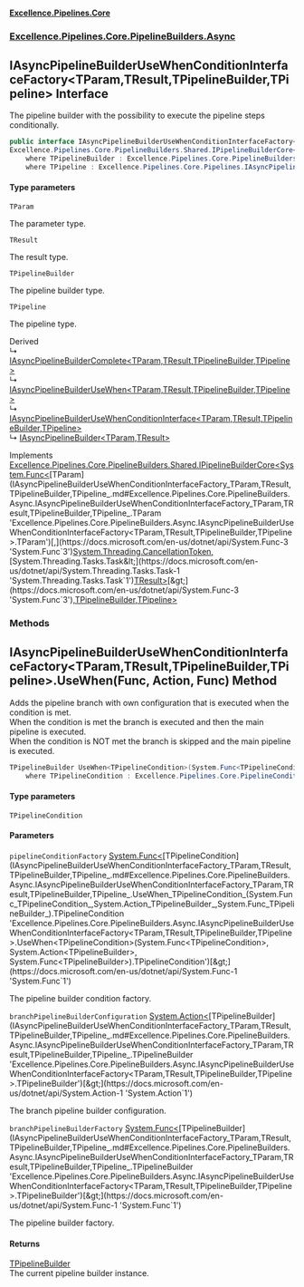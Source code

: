 #### [Excellence.Pipelines.Core](Excellence.Pipelines.md 'Excellence.Pipelines')
### [Excellence.Pipelines.Core.PipelineBuilders.Async](Excellence.Pipelines.md#Excellence.Pipelines.Core.PipelineBuilders.Async 'Excellence.Pipelines.Core.PipelineBuilders.Async')

## IAsyncPipelineBuilderUseWhenConditionInterfaceFactory<TParam,TResult,TPipelineBuilder,TPipeline> Interface

The pipeline builder with the possibility to execute the pipeline steps conditionally.

```csharp
public interface IAsyncPipelineBuilderUseWhenConditionInterfaceFactory<TParam,TResult,TPipelineBuilder,out TPipeline> :
Excellence.Pipelines.Core.PipelineBuilders.Shared.IPipelineBuilderCore<System.Func<TParam, System.Threading.CancellationToken, System.Threading.Tasks.Task<TResult>>, TPipelineBuilder, TPipeline>
    where TPipelineBuilder : Excellence.Pipelines.Core.PipelineBuilders.Async.IAsyncPipelineBuilderUseWhenConditionInterfaceFactory<TParam, TResult, TPipelineBuilder, TPipeline>
    where TPipeline : Excellence.Pipelines.Core.Pipelines.IAsyncPipeline<TParam, TResult>
```
#### Type parameters

<a name='Excellence.Pipelines.Core.PipelineBuilders.Async.IAsyncPipelineBuilderUseWhenConditionInterfaceFactory_TParam,TResult,TPipelineBuilder,TPipeline_.TParam'></a>

`TParam`

The parameter type.

<a name='Excellence.Pipelines.Core.PipelineBuilders.Async.IAsyncPipelineBuilderUseWhenConditionInterfaceFactory_TParam,TResult,TPipelineBuilder,TPipeline_.TResult'></a>

`TResult`

The result type.

<a name='Excellence.Pipelines.Core.PipelineBuilders.Async.IAsyncPipelineBuilderUseWhenConditionInterfaceFactory_TParam,TResult,TPipelineBuilder,TPipeline_.TPipelineBuilder'></a>

`TPipelineBuilder`

The pipeline builder type.

<a name='Excellence.Pipelines.Core.PipelineBuilders.Async.IAsyncPipelineBuilderUseWhenConditionInterfaceFactory_TParam,TResult,TPipelineBuilder,TPipeline_.TPipeline'></a>

`TPipeline`

The pipeline type.

Derived  
&#8627; [IAsyncPipelineBuilderComplete&lt;TParam,TResult,TPipelineBuilder,TPipeline&gt;](IAsyncPipelineBuilderComplete_TParam,TResult,TPipelineBuilder,TPipeline_.md 'Excellence.Pipelines.Core.PipelineBuilders.Async.IAsyncPipelineBuilderComplete<TParam,TResult,TPipelineBuilder,TPipeline>')  
&#8627; [IAsyncPipelineBuilderUseWhen&lt;TParam,TResult,TPipelineBuilder,TPipeline&gt;](IAsyncPipelineBuilderUseWhen_TParam,TResult,TPipelineBuilder,TPipeline_.md 'Excellence.Pipelines.Core.PipelineBuilders.Async.IAsyncPipelineBuilderUseWhen<TParam,TResult,TPipelineBuilder,TPipeline>')  
&#8627; [IAsyncPipelineBuilderUseWhenConditionInterface&lt;TParam,TResult,TPipelineBuilder,TPipeline&gt;](IAsyncPipelineBuilderUseWhenConditionInterface_TParam,TResult,TPipelineBuilder,TPipeline_.md 'Excellence.Pipelines.Core.PipelineBuilders.Async.IAsyncPipelineBuilderUseWhenConditionInterface<TParam,TResult,TPipelineBuilder,TPipeline>')  
&#8627; [IAsyncPipelineBuilder&lt;TParam,TResult&gt;](IAsyncPipelineBuilder_TParam,TResult_.md 'Excellence.Pipelines.Core.PipelineBuilders.IAsyncPipelineBuilder<TParam,TResult>')

Implements [Excellence.Pipelines.Core.PipelineBuilders.Shared.IPipelineBuilderCore&lt;](IPipelineBuilderCore_TPipelineDelegate,TPipelineBuilder,TPipeline_.md 'Excellence.Pipelines.Core.PipelineBuilders.Shared.IPipelineBuilderCore<TPipelineDelegate,TPipelineBuilder,TPipeline>')[System.Func&lt;](https://docs.microsoft.com/en-us/dotnet/api/System.Func-3 'System.Func`3')[TParam](IAsyncPipelineBuilderUseWhenConditionInterfaceFactory_TParam,TResult,TPipelineBuilder,TPipeline_.md#Excellence.Pipelines.Core.PipelineBuilders.Async.IAsyncPipelineBuilderUseWhenConditionInterfaceFactory_TParam,TResult,TPipelineBuilder,TPipeline_.TParam 'Excellence.Pipelines.Core.PipelineBuilders.Async.IAsyncPipelineBuilderUseWhenConditionInterfaceFactory<TParam,TResult,TPipelineBuilder,TPipeline>.TParam')[,](https://docs.microsoft.com/en-us/dotnet/api/System.Func-3 'System.Func`3')[System.Threading.CancellationToken](https://docs.microsoft.com/en-us/dotnet/api/System.Threading.CancellationToken 'System.Threading.CancellationToken')[,](https://docs.microsoft.com/en-us/dotnet/api/System.Func-3 'System.Func`3')[System.Threading.Tasks.Task&lt;](https://docs.microsoft.com/en-us/dotnet/api/System.Threading.Tasks.Task-1 'System.Threading.Tasks.Task`1')[TResult](IAsyncPipelineBuilderUseWhenConditionInterfaceFactory_TParam,TResult,TPipelineBuilder,TPipeline_.md#Excellence.Pipelines.Core.PipelineBuilders.Async.IAsyncPipelineBuilderUseWhenConditionInterfaceFactory_TParam,TResult,TPipelineBuilder,TPipeline_.TResult 'Excellence.Pipelines.Core.PipelineBuilders.Async.IAsyncPipelineBuilderUseWhenConditionInterfaceFactory<TParam,TResult,TPipelineBuilder,TPipeline>.TResult')[&gt;](https://docs.microsoft.com/en-us/dotnet/api/System.Threading.Tasks.Task-1 'System.Threading.Tasks.Task`1')[&gt;](https://docs.microsoft.com/en-us/dotnet/api/System.Func-3 'System.Func`3')[,](IPipelineBuilderCore_TPipelineDelegate,TPipelineBuilder,TPipeline_.md 'Excellence.Pipelines.Core.PipelineBuilders.Shared.IPipelineBuilderCore<TPipelineDelegate,TPipelineBuilder,TPipeline>')[TPipelineBuilder](IAsyncPipelineBuilderUseWhenConditionInterfaceFactory_TParam,TResult,TPipelineBuilder,TPipeline_.md#Excellence.Pipelines.Core.PipelineBuilders.Async.IAsyncPipelineBuilderUseWhenConditionInterfaceFactory_TParam,TResult,TPipelineBuilder,TPipeline_.TPipelineBuilder 'Excellence.Pipelines.Core.PipelineBuilders.Async.IAsyncPipelineBuilderUseWhenConditionInterfaceFactory<TParam,TResult,TPipelineBuilder,TPipeline>.TPipelineBuilder')[,](IPipelineBuilderCore_TPipelineDelegate,TPipelineBuilder,TPipeline_.md 'Excellence.Pipelines.Core.PipelineBuilders.Shared.IPipelineBuilderCore<TPipelineDelegate,TPipelineBuilder,TPipeline>')[TPipeline](IAsyncPipelineBuilderUseWhenConditionInterfaceFactory_TParam,TResult,TPipelineBuilder,TPipeline_.md#Excellence.Pipelines.Core.PipelineBuilders.Async.IAsyncPipelineBuilderUseWhenConditionInterfaceFactory_TParam,TResult,TPipelineBuilder,TPipeline_.TPipeline 'Excellence.Pipelines.Core.PipelineBuilders.Async.IAsyncPipelineBuilderUseWhenConditionInterfaceFactory<TParam,TResult,TPipelineBuilder,TPipeline>.TPipeline')[&gt;](IPipelineBuilderCore_TPipelineDelegate,TPipelineBuilder,TPipeline_.md 'Excellence.Pipelines.Core.PipelineBuilders.Shared.IPipelineBuilderCore<TPipelineDelegate,TPipelineBuilder,TPipeline>')
### Methods

<a name='Excellence.Pipelines.Core.PipelineBuilders.Async.IAsyncPipelineBuilderUseWhenConditionInterfaceFactory_TParam,TResult,TPipelineBuilder,TPipeline_.UseWhen_TPipelineCondition_(System.Func_TPipelineCondition_,System.Action_TPipelineBuilder_,System.Func_TPipelineBuilder_)'></a>

## IAsyncPipelineBuilderUseWhenConditionInterfaceFactory<TParam,TResult,TPipelineBuilder,TPipeline>.UseWhen<TPipelineCondition>(Func<TPipelineCondition>, Action<TPipelineBuilder>, Func<TPipelineBuilder>) Method

Adds the pipeline branch with own configuration that is executed when the condition is met.  
When the condition is met the branch is executed and then the main pipeline is executed.  
When the condition is NOT met the branch is skipped and the main pipeline is executed.

```csharp
TPipelineBuilder UseWhen<TPipelineCondition>(System.Func<TPipelineCondition> pipelineConditionFactory, System.Action<TPipelineBuilder> branchPipelineBuilderConfiguration, System.Func<TPipelineBuilder> branchPipelineBuilderFactory)
    where TPipelineCondition : Excellence.Pipelines.Core.PipelineConditions.IAsyncPipelineCondition<TParam>;
```
#### Type parameters

<a name='Excellence.Pipelines.Core.PipelineBuilders.Async.IAsyncPipelineBuilderUseWhenConditionInterfaceFactory_TParam,TResult,TPipelineBuilder,TPipeline_.UseWhen_TPipelineCondition_(System.Func_TPipelineCondition_,System.Action_TPipelineBuilder_,System.Func_TPipelineBuilder_).TPipelineCondition'></a>

`TPipelineCondition`
#### Parameters

<a name='Excellence.Pipelines.Core.PipelineBuilders.Async.IAsyncPipelineBuilderUseWhenConditionInterfaceFactory_TParam,TResult,TPipelineBuilder,TPipeline_.UseWhen_TPipelineCondition_(System.Func_TPipelineCondition_,System.Action_TPipelineBuilder_,System.Func_TPipelineBuilder_).pipelineConditionFactory'></a>

`pipelineConditionFactory` [System.Func&lt;](https://docs.microsoft.com/en-us/dotnet/api/System.Func-1 'System.Func`1')[TPipelineCondition](IAsyncPipelineBuilderUseWhenConditionInterfaceFactory_TParam,TResult,TPipelineBuilder,TPipeline_.md#Excellence.Pipelines.Core.PipelineBuilders.Async.IAsyncPipelineBuilderUseWhenConditionInterfaceFactory_TParam,TResult,TPipelineBuilder,TPipeline_.UseWhen_TPipelineCondition_(System.Func_TPipelineCondition_,System.Action_TPipelineBuilder_,System.Func_TPipelineBuilder_).TPipelineCondition 'Excellence.Pipelines.Core.PipelineBuilders.Async.IAsyncPipelineBuilderUseWhenConditionInterfaceFactory<TParam,TResult,TPipelineBuilder,TPipeline>.UseWhen<TPipelineCondition>(System.Func<TPipelineCondition>, System.Action<TPipelineBuilder>, System.Func<TPipelineBuilder>).TPipelineCondition')[&gt;](https://docs.microsoft.com/en-us/dotnet/api/System.Func-1 'System.Func`1')

The pipeline builder condition factory.

<a name='Excellence.Pipelines.Core.PipelineBuilders.Async.IAsyncPipelineBuilderUseWhenConditionInterfaceFactory_TParam,TResult,TPipelineBuilder,TPipeline_.UseWhen_TPipelineCondition_(System.Func_TPipelineCondition_,System.Action_TPipelineBuilder_,System.Func_TPipelineBuilder_).branchPipelineBuilderConfiguration'></a>

`branchPipelineBuilderConfiguration` [System.Action&lt;](https://docs.microsoft.com/en-us/dotnet/api/System.Action-1 'System.Action`1')[TPipelineBuilder](IAsyncPipelineBuilderUseWhenConditionInterfaceFactory_TParam,TResult,TPipelineBuilder,TPipeline_.md#Excellence.Pipelines.Core.PipelineBuilders.Async.IAsyncPipelineBuilderUseWhenConditionInterfaceFactory_TParam,TResult,TPipelineBuilder,TPipeline_.TPipelineBuilder 'Excellence.Pipelines.Core.PipelineBuilders.Async.IAsyncPipelineBuilderUseWhenConditionInterfaceFactory<TParam,TResult,TPipelineBuilder,TPipeline>.TPipelineBuilder')[&gt;](https://docs.microsoft.com/en-us/dotnet/api/System.Action-1 'System.Action`1')

The branch pipeline builder configuration.

<a name='Excellence.Pipelines.Core.PipelineBuilders.Async.IAsyncPipelineBuilderUseWhenConditionInterfaceFactory_TParam,TResult,TPipelineBuilder,TPipeline_.UseWhen_TPipelineCondition_(System.Func_TPipelineCondition_,System.Action_TPipelineBuilder_,System.Func_TPipelineBuilder_).branchPipelineBuilderFactory'></a>

`branchPipelineBuilderFactory` [System.Func&lt;](https://docs.microsoft.com/en-us/dotnet/api/System.Func-1 'System.Func`1')[TPipelineBuilder](IAsyncPipelineBuilderUseWhenConditionInterfaceFactory_TParam,TResult,TPipelineBuilder,TPipeline_.md#Excellence.Pipelines.Core.PipelineBuilders.Async.IAsyncPipelineBuilderUseWhenConditionInterfaceFactory_TParam,TResult,TPipelineBuilder,TPipeline_.TPipelineBuilder 'Excellence.Pipelines.Core.PipelineBuilders.Async.IAsyncPipelineBuilderUseWhenConditionInterfaceFactory<TParam,TResult,TPipelineBuilder,TPipeline>.TPipelineBuilder')[&gt;](https://docs.microsoft.com/en-us/dotnet/api/System.Func-1 'System.Func`1')

The pipeline builder factory.

#### Returns
[TPipelineBuilder](IAsyncPipelineBuilderUseWhenConditionInterfaceFactory_TParam,TResult,TPipelineBuilder,TPipeline_.md#Excellence.Pipelines.Core.PipelineBuilders.Async.IAsyncPipelineBuilderUseWhenConditionInterfaceFactory_TParam,TResult,TPipelineBuilder,TPipeline_.TPipelineBuilder 'Excellence.Pipelines.Core.PipelineBuilders.Async.IAsyncPipelineBuilderUseWhenConditionInterfaceFactory<TParam,TResult,TPipelineBuilder,TPipeline>.TPipelineBuilder')  
The current pipeline builder instance.